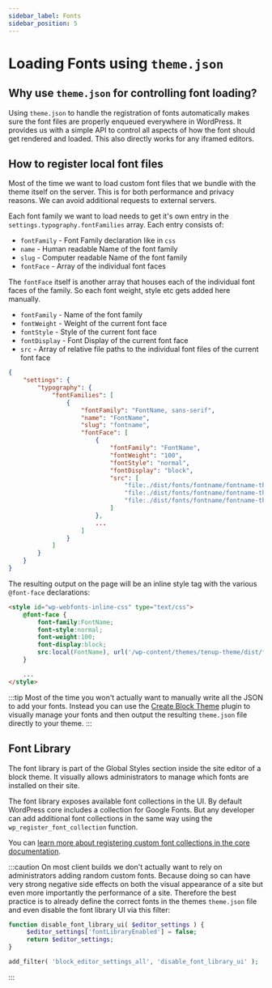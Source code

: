 ```yaml
---
sidebar_label: Fonts
sidebar_position: 5
---
```


# Loading Fonts using `theme.json`

## Why use `theme.json` for controlling font loading?

Using `theme.json` to handle the registration of fonts automatically makes sure the font files are properly enqueued everywhere in WordPress. It provides us with a simple API to control all aspects of how the font should get rendered and loaded. This also directly works for any iframed editors.

## How to register local font files

Most of the time we want to load custom font files that we bundle with the theme itself on the server. This is for both performance and privacy reasons. We can avoid additional requests to external servers.

Each font family we want to load needs to get it's own entry in the `settings.typography.fontFamilies` array. Each entry consists of:

- `fontFamily` - Font Family declaration like in `css`
- `name` - Human readable Name of the font family
- `slug` - Computer readable Name of the font family
- `fontFace` - Array of the individual font faces

The `fontFace` itself is another array that houses each of the individual font faces of the family. So each font weight, style etc gets added here manually.

- `fontFamily` - Name of the font family
- `fontWeight` - Weight of the current font face
- `fontStyle` - Style of the current font face
- `fontDisplay` - Font Display of the current font face
- `src` - Array of relative file paths to the individual font files of the current font face

```json
{
	"settings": {
		"typography": {
			"fontFamilies": [
				{
					"fontFamily": "FontName, sans-serif",
					"name": "FontName",
					"slug": "fontname",
					"fontFace": [
						{
							"fontFamily": "FontName",
							"fontWeight": "100",
							"fontStyle": "normal",
							"fontDisplay": "block",
							"src": [
								"file:./dist/fonts/fontname/fontname-thin.otf",
								"file:./dist/fonts/fontname/fontname-thin.woff",
								"file:./dist/fonts/fontname/fontname-thin.woff2"
							]
						},
						...
					]
				}
			]
		}
	}
}

```

The resulting output on the page will be an inline style tag with the various `@font-face` declarations:

```html
<style id="wp-webfonts-inline-css" type="text/css">
	@font-face {
		font-family:FontName;
		font-style:normal;
		font-weight:100;
		font-display:block;
		src:local(FontName), url('/wp-content/themes/tenup-theme/dist/fonts/fontname/fontname-thin.woff2') format('woff2'), url('/wp-content/themes/tenup-theme/dist/fonts/fontname/fontname-thin.woff') format('woff'), url('/wp-content/themes/tenup-theme/dist/fonts/fontname/fontname-thin.otf') format('opentype');
	}

	...
</style>
```

:::tip
Most of the time you won't actually want to manually write all the JSON to add your fonts. Instead you can use the [Create Block Theme](https://wordpress.org/plugins/create-block-theme/) plugin to visually manage your fonts and then output the resulting `theme.json` file directly to your theme.
:::

## Font Library

The font library is part of the Global Styles section inside the site editor of a block theme. It visually allows administrators to manage which fonts are installed on their site.

The font library exposes available font collections in the UI. By default WordPress core includes a collection for Google Fonts. But any developer can add additional font collections in the same way using the `wp_register_font_collection` function.

You can [learn more about registering custom font collections in the core documentation](https://make.wordpress.org/core/2024/03/14/new-feature-font-library/#adding-a-font-collection).

:::caution
On most client builds we don't actually want to rely on administrators adding random custom fonts. Because doing so can have very strong negative side effects on both the visual appearance of a site but even more importantly the performance of a site. Therefore the best practice is to already define the correct fonts in the themes `theme.json` file and even disable the font library UI via this filter:

```php
function disable_font_library_ui( $editor_settings ) { 
   	 $editor_settings['fontLibraryEnabled'] = false;
   	 return $editor_settings; 
}

add_filter( 'block_editor_settings_all', 'disable_font_library_ui' );
```

:::
